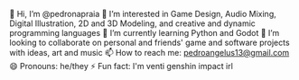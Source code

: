 👋 Hi, I’m @pedronapraia
👀 I’m interested in Game Design, Audio Mixing, Digital Illustration, 2D and 3D Modeling, and creative and dynamic programming languages
🌱 I’m currently learning Python and Godot
💞️ I’m looking to collaborate on personal and friends' game and software projects with ideas, art and music
📫 How to reach me: pedroangelus13@gmail.com
😄 Pronouns: he/they
⚡ Fun fact: I'm venti genshin impact irl

